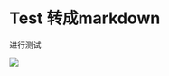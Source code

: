 # Test 转成markdown

进行测试

![](https://dcnwjvhick8m.feishu.cn/space/api/box/stream/download/asynccode/?code=NzVmNTUzNTMzMGNjMWM5ZDg4ZDMwZDAxMjE2YTY4NWZfUFN5YjVpWmZCZVRPVWNTUmh5ZWlDRzZpNm9ydVpFNDlfVG9rZW46UGUwWGJMM0owb3hScld4aUpvbWNDTFNIbmtiXzE3NTAzMDU4MDQ6MTc1MDMwOTQwNF9WNA)

